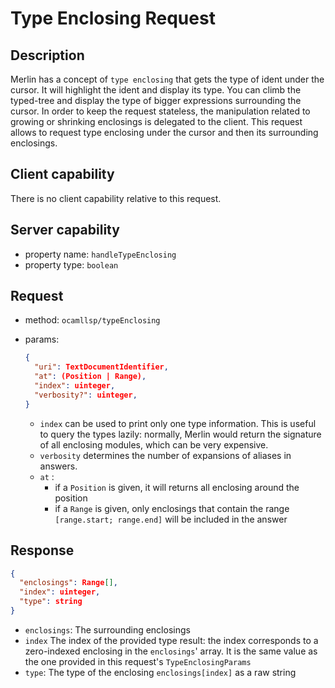 # Type Enclosing Request

## Description

Merlin has a concept of `type enclosing` that gets the type of ident under the
cursor. It will highlight the ident and display its type. You can climb the
typed-tree and display the type of bigger expressions surrounding the cursor. In
order to keep the request stateless, the manipulation related to growing or
shrinking enclosings is delegated to the client. This request allows to request
type enclosing under the cursor and then its surrounding enclosings.

## Client capability

There is no client capability relative to this request.

## Server capability

- property name: `handleTypeEnclosing`
- property type: `boolean`

## Request

- method: `ocamllsp/typeEnclosing`
- params:

  ```json
  {
    "uri": TextDocumentIdentifier,
    "at": (Position | Range),
    "index": uinteger,
    "verbosity?": uinteger,
  }
  ```

  - `index` can be used to print only one type information. This is useful to query
    the types lazily: normally, Merlin would return the signature of all enclosing
    modules, which can be very expensive.
  - `verbosity` determines the number of expansions of aliases in answers.
  - `at` :
    - if a `Position` is given, it will returns all enclosing around the position
    - if a `Range` is given, only enclosings that contain the range
    `[range.start; range.end]` will be included in the answer


## Response

```json
{
  "enclosings": Range[],
  "index": uinteger,
  "type": string
}
```

- `enclosings`: The surrounding enclosings
- `index` The index of the provided type result: the index corresponds to a
  zero-indexed enclosing in the `enclosings`' array. It is the same value as the
  one provided in this request's `TypeEnclosingParams`
- `type`: The type of the enclosing `enclosings[index]` as a raw string
